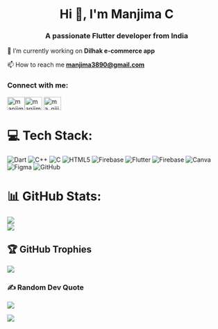 <h1 align="center">Hi 👋, I'm Manjima C</h1>
<h3 align="center">A passionate Flutter developer from India</h3>

🔭 I’m currently working on **Dilhak e-commerce app**

📫 How to reach me **manjima3890@gmail.com**
  
<h3 align="left">Connect with me:</h3>

<p align="left">
  
<a href="https://dev.to/manjima c" target="blank"><img align="center" src="https://raw.githubusercontent.com/rahuldkjain/github-profile-readme-generator/master/src/images/icons/Social/devto.svg" alt="manjima c" height="30" width="40" /></a><a href="https://linkedin.com/in/manjima c" target="blank"><img align="center" src="https://raw.githubusercontent.com/rahuldkjain/github-profile-readme-generator/master/src/images/icons/Social/linked-in-alt.svg" alt="manjima c" height="30" width="40" /></a>
<a href="https://instagram.com/ma_njii.___" target="blank"><img align="center" src="https://raw.githubusercontent.com/rahuldkjain/github-profile-readme-generator/master/src/images/icons/Social/instagram.svg" alt="ma_njii.___" height="30" width="40" /></a>
</p>

# 💻 Tech Stack:
![Dart](https://img.shields.io/badge/dart-%230175C2.svg?style=for-the-badge&logo=dart&logoColor=white) ![C++](https://img.shields.io/badge/c++-%2300599C.svg?style=for-the-badge&logo=c%2B%2B&logoColor=white) ![C](https://img.shields.io/badge/c-%2300599C.svg?style=for-the-badge&logo=c&logoColor=white) ![HTML5](https://img.shields.io/badge/html5-%23E34F26.svg?style=for-the-badge&logo=html5&logoColor=white) ![Firebase](https://img.shields.io/badge/firebase-%23039BE5.svg?style=for-the-badge&logo=firebase) ![Flutter](https://img.shields.io/badge/Flutter-%2302569B.svg?style=for-the-badge&logo=Flutter&logoColor=white) ![Firebase](https://img.shields.io/badge/firebase-a08021?style=for-the-badge&logo=firebase&logoColor=ffcd34) ![Canva](https://img.shields.io/badge/Canva-%2300C4CC.svg?style=for-the-badge&logo=Canva&logoColor=white) ![Figma](https://img.shields.io/badge/figma-%23F24E1E.svg?style=for-the-badge&logo=figma&logoColor=white) ![GitHub](https://img.shields.io/badge/github-%23121011.svg?style=for-the-badge&logo=github&logoColor=white)
# 📊 GitHub Stats:
![](https://github-readme-stats.vercel.app/api?username=ManjimaC&theme=dark&hide_border=false&include_all_commits=false&count_private=false)<br/>
![](https://github-readme-streak-stats.herokuapp.com/?user=ManjimaC&theme=dark&hide_border=false)<br/>


## 🏆 GitHub Trophies
![](https://github-profile-trophy.vercel.app/?username=ManjimaC&theme=radical&no-frame=false&no-bg=true&margin-w=4)


### ✍️ Random Dev Quote
![](https://quotes-github-readme.vercel.app/api?type=horizontal&theme=radical)


[![](https://visitcount.itsvg.in/api?id=ManjimaC&icon=0&color=0)](https://visitcount.itsvg.in)

<!-- Proudly created with GPRM ( https://gprm.itsvg.in ) -->

